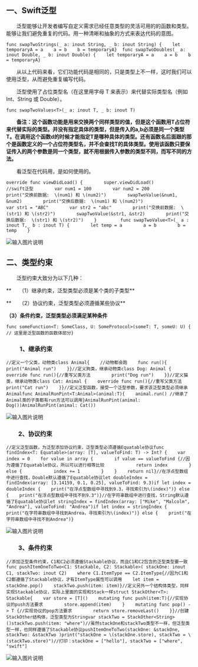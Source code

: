## 一、Swift泛型

　　泛型能够让开发者编写自定义需求已经任意类型的灵活可用的的函数和类型。能够让我们避免重复的代码。用一种清晰和抽象的方式来表达代码的意图。
```
func swapTwoStrings(_ a: inout String, _ b: inout String) {    let temporaryA = a    a = b    b = temporaryA}  func swapTwoDoubles(_ a: inout Double, _ b: inout Double) {    let temporaryA = a    a = b    b = temporaryA}
```
　　从以上代码来看，它们功能代码是相同的，只是类型上不一样，这时我们可以使用泛型，从而避免重复编写代码。

　　泛型使用了占位类型名（在这里用字母 T 来表示）来代替实际类型名（例如 Int、String 或 Double）。

```
func swapTwoValues<T>(_ a: inout T, _ b: inout T)
```

　　**备注：这个函数功能是用来交换两个同样类型的值，但是这个函数用T占位符来代替实际的类型。并没有指定具体的类型，但是传入的a,b必须是同一个类型T。在调用这个函数d的时候才能指定T是哪种具体的类型。还有函数名后面跟的那个<T>是函数定义的一个占位符类型名，并不会查找T的具体类型。使用该函数只要保证传入的两个参数是同一个类型，就不用根据传入参数的类型不同，而写不同的方法。**

　　看泛型在代码用，是如何使用的。

```
override func viewDidLoad() {        super.viewDidLoad()         //swift泛型        var num1 = 100        var num2 = 200        print("交换前数据:  \(num1) 和 \(num2)")        swapTwoValue(&num1, &num2)        print("交换后数据:  \(num1) 和 \(num2)")                 var str1 = "ABC"        var str2 = "abc"        print("交换前数据:  \(str1) 和 \(str2)")        swapTwoValue(&str1, &str2)        print("交换后数据:  \(str1) 和 \(str2)")    }         func swapTwoValue<T>(_ a : inout T,_ b : inout T) {        let temp = a        a = b        b = temp    }
```

![输入图片说明](https://images.gitee.com/uploads/images/2021/0601/152553_066878dc_9027123.png "Swift1.png")


## 二、类型约束

　　泛型约束大致分为以下几种：

**　　（1）继承约束，泛型类型必须是某个类的子类型**

**　　（2）协议约束，泛型类型必须遵循某些协议**

**（3）条件约束，泛型类型必须满足某种条件** 

```
func someFunction<T: SomeClass, U: SomeProtocol>(someT: T, someU: U) {    // 这里是泛型函数的函数体部分}
```

###  　　1、继承约束

```
//定义一个父类，动物类class Animal{    //动物都会跑    func run(){        print("Animal run")    }}//定义狗类，继承动物类class Dog: Animal {    override func run(){//重写父类方法        print("Dog run")    }}//定义猫类，继承动物类class Cat: Animal {    override func run(){//重写父类方法        print("Cat run")    }}//定义泛型函数，接受一个泛型参数，要求该泛型类型必须继承Animalfunc AnimalRunPint<T:Animal>(animal:T){    animal.run() //继承了Animal类的子类都有run方法可以调用}AnimalRunPint(animal: Dog())AnimalRunPint(animal: Cat())
```
![输入图片说明](https://images.gitee.com/uploads/images/2021/0601/152603_596d98e3_9027123.png "Swift2.png")

### 　　2、协议约束

```
//定义泛型函数，为泛型添加协议约束，泛型类型必须遵循Equatable协议func findIndex<T: Equatable>(array: [T], valueToFind: T) -> Int? {    var index = 0    for value in array {        if value == valueToFind {//因为遵循了Equatable协议，所以可以进行相等比较            return index        } else {            index += 1        }    }    return nil}//在浮点型数组中进行查找，Double默认遵循了Equatable协议let doubleIndex = findIndex(array: [3.14159, 0.1, 0.25], valueToFind: 9.3)if let index = doubleIndex {    print("在浮点型数组中寻找到9.3，寻找索引为\(index)")} else {    print("在浮点型数组中寻找不到9.3")}//在字符串数组中进行查找，String默认遵循了Equatable协议let stringIndex = findIndex(array: ["Mike", "Malcolm", "Andrea"], valueToFind: "Andrea")if let index = stringIndex {    print("在字符串数组中寻找到Andrea，寻找索引为\(index)")} else {    print("在字符串数组中寻找不到Andrea")}
```

![输入图片说明](https://images.gitee.com/uploads/images/2021/0601/152703_a52974fc_9027123.png "Swift3.png")

### 　　3、条件约束

```
//添加泛型条件约束，C1和C2必须遵循Stackable协议，而且C1和C2包含的泛型类型要一致func pushItemOneToTwo<C1: Stackable, C2: Stackable>( stackOne: inout C1, stackTwo: inout C2)    where C1.ItemType == C2.ItemType{//因为C1和C2都遵循了Stackable协议，才有ItemType属性可以调用    let item = stackOne.pop()    stackTwo.push(item: item)}//定义另外一个结构体类型，同样实现Stackable协议，实际上里面的实现和Stack一样struct StackOther<T>: Stackable{    var store = [T]()    mutating func push(item:T){//实现协议的push方法要求        store.append(item)    }    mutating func pop() -> T {//实现协议的pop方法要求        return store.removeLast()    }}//创建StackOther结构体，泛型类型为Stringvar stackTwo = StackOther<String>()stackTwo.push(item: "where")//虽然stackOne和stackTwo类型不一样，但泛型类型一样，也同样遵循了Stackable协议pushItemOneToTwo(stackOne: &stackOne, stackTwo: &stackTwo )print("stackOne = \(stackOne.store), stackTwo = \(stackTwo.store)")//打印：stackOne = ["hello"], stackTwo = ["where", "swift"]
```

![输入图片说明](https://images.gitee.com/uploads/images/2021/0601/152727_2aa230ee_9027123.png "Swift4.png")

